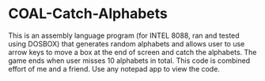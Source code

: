 # COAL-Catch-Alphabets
This is an assembly language program (for INTEL 8088, ran and tested using DOSBOX) that generates random alphabets and allows user to use arrow keys to move a box at the end of screen and catch the alphabets. The game ends when user misses 10 alphabets in total. This code is combined effort of me and a friend. Use any notepad app to view the code.
